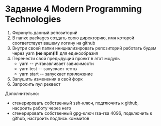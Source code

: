# Задание 4 Modern Programming Technologies

1. Форкнуть данный репозиторий
1. В папке packages создать свою директорию, имя которой соответствует вашему логину на github
1. Внутри своей папки инициализировать репозиторий работать будем через yarn **(не npm)!!!** для единообразия
1. Перенести свой предыдущий проект в этот модуль
    - yarn -- учтанавливает зависимости
    - yarn test -- запускает тесты
    - yarn start -- запускает приложение
1. Запушить изменения в свой форк
1. Запросить пул реквест

Дополнительно:
- сгенерировать собственный ssh-ключ, подглючить к github, насроить работу через него
- сгенерировать собственный gpg-ключ rsa-rsa 4096, подключить к github, настроить подпись коммитов 
